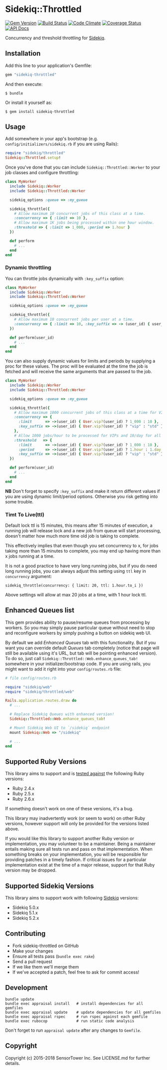 # Sidekiq::Throttled

[![Gem Version](https://badge.fury.io/rb/sidekiq-throttled.svg)](http://rubygems.org/gems/sidekiq-throttled)
[![Build Status](https://travis-ci.org/sensortower/sidekiq-throttled.svg?branch=master)](https://travis-ci.org/sensortower/sidekiq-throttled)
[![Code Climate](https://codeclimate.com/github/sensortower/sidekiq-throttled.svg?branch=master)](https://codeclimate.com/github/sensortower/sidekiq-throttled)
[![Coverage Status](https://coveralls.io/repos/github/sensortower/sidekiq-throttled/badge.svg?branch=master)](https://coveralls.io/github/sensortower/sidekiq-throttled?branch=master)
[![API Docs](http://inch-ci.org/github/sensortower/sidekiq-throttled.svg?branch=master)](http://inch-ci.org/github/sensortower/sidekiq-throttled)

Concurrency and threshold throttling for [Sidekiq][sidekiq].


## Installation

Add this line to your application's Gemfile:

``` ruby
gem "sidekiq-throttled"
```

And then execute:

    $ bundle

Or install it yourself as:

    $ gem install sidekiq-throttled


## Usage

Add somewhere in your app's bootstrap (e.g. `config/initializers/sidekiq.rb` if
you are using Rails):

``` ruby
require "sidekiq/throttled"
Sidekiq::Throttled.setup!
```

Once you've done that you can include `Sidekiq::Throttled::Worker` to your
job classes and configure throttling:

``` ruby
class MyWorker
  include Sidekiq::Worker
  include Sidekiq::Throttled::Worker

  sidekiq_options :queue => :my_queue

  sidekiq_throttle({
    # Allow maximum 10 concurrent jobs of this class at a time.
    :concurrency => { :limit => 10 },
    # Allow maximum 1K jobs being processed within one hour window.
    :threshold => { :limit => 1_000, :period => 1.hour }
  })

  def perform
    # ...
  end
end
```


### Dynamic throttling

You can throttle jobs dynamically with `:key_suffix` option:

``` ruby
class MyWorker
  include Sidekiq::Worker
  include Sidekiq::Throttled::Worker

  sidekiq_options :queue => :my_queue

  sidekiq_throttle({
    # Allow maximum 10 concurrent jobs per user at a time.
    :concurrency => { :limit => 10, :key_suffix => -> (user_id) { user_id } }
  })

  def perform(user_id)
    # ...
  end
end
```

You can also supply dynamic values for limits and periods by supplying a proc
for these values. The proc will be evaluated at the time the job is fetched
and will receive the same arguments that are passed to the job.

``` ruby
class MyWorker
  include Sidekiq::Worker
  include Sidekiq::Throttled::Worker

  sidekiq_options :queue => :my_queue

  sidekiq_throttle({
    # Allow maximum 1000 concurrent jobs of this class at a time for VIPs and 10 for all other users.
    :concurrency => {
      :limit      => ->(user_id) { User.vip?(user_id) ? 1_000 : 10 },
      :key_suffix => ->(user_id) { User.vip?(user_id) ? "vip" : "std" }
    },
    # Allow 1000 jobs/hour to be processed for VIPs and 10/day for all others
    :threshold   => {
      :limit      => ->(user_id) { User.vip?(user_id) ? 1_000 : 10 },
      :period     => ->(user_id) { User.vip?(user_id) ? 1.hour : 1.day },
      :key_suffix => ->(user_id) { User.vip?(user_id) ? "vip" : "std" }
  })

  def perform(user_id)
    # ...
  end
end
```

**NB** Don't forget to specify `:key_suffix` and make it return different values
if you are using dynamic limit/period options. Otherwise you risk getting into
some trouble.

### Timt To Live(ttl)

Default lock ttl is 15 minutes, this means after 15 minutes of execution, a running job will release lock and a new job from queue will start processing, doesn't matter how much more time old job is taking to complete.

This effectively implies that even though you set concurrency to x, for jobs taking more than 15 minutes to complete, you may end up having more than x jobs running at a time.

It is not a good practice to have very long running jobs, but if you do need long running jobs, you can always adjust this setting using `ttl` key in `concurrency` argument:

```
sidekiq_throttle(concurrency: { limit: 20, ttl: 1.hour.to_i })
```

Above settings will allow at max 20 jobs at a time, with 1 hour lock ttl.

## Enhanced Queues list

This gem provides ability to pause/resume queues from processing by workers.
So you may simply pause particular queue without need to stop and reconfigure
workers by simply pushing a button on sidekiq web UI.

By default we add *Enhanced Queues* tab with this functionality. But if you
want you can override default *Queues* tab completely (notice that page will
still be available using it's URL, but tab will be pointing enhanced version).
To do so, just call `Sidekiq::Throttled::Web.enhance_queues_tab!` somewhere
in your initializer/bootstrap code. If you are using rails, you might want to
add it right into your `config/routes.rb` file:

``` ruby
# file config/routes.rb

require "sidekiq/web"
require "sidekiq/throttled/web"

Rails.application.routes.draw do
  # ...

  # Replace Sidekiq Queues with enhanced version!
  Sidekiq::Throttled::Web.enhance_queues_tab!

  # Mount Sidekiq Web UI to `/sidekiq` endpoint
  mount Sidekiq::Web => "/sidekiq"

  # ...
end
```


## Supported Ruby Versions

This library aims to support and is [tested against][travis] the following Ruby
versions:

* Ruby 2.4.x
* Ruby 2.5.x
* Ruby 2.6.x

If something doesn't work on one of these versions, it's a bug.

This library may inadvertently work (or seem to work) on other Ruby versions,
however support will only be provided for the versions listed above.

If you would like this library to support another Ruby version or
implementation, you may volunteer to be a maintainer. Being a maintainer
entails making sure all tests run and pass on that implementation. When
something breaks on your implementation, you will be responsible for providing
patches in a timely fashion. If critical issues for a particular implementation
exist at the time of a major release, support for that Ruby version may be
dropped.


## Supported Sidekiq Versions

This library aims to support work with following [Sidekiq][sidekiq] versions:

* Sidekiq 5.0.x
* Sidekiq 5.1.x
* Sidekiq 5.2.x


## Contributing

* Fork sidekiq-throttled on GitHub
* Make your changes
* Ensure all tests pass (`bundle exec rake`)
* Send a pull request
* If we like them we'll merge them
* If we've accepted a patch, feel free to ask for commit access!


## Development

```
bundle update
bundle exec appraisal install   # install dependencies for all gemfiles
bundle exec appraisal update    # update dependencies for all gemfiles
bundle exec appraisal rspec     # run rspec against each gemfile
bundle exec rubocop             # run static code analysis
```

Don't forget to run `appraisal update` after any changes to `Gemfile`.


## Copyright

Copyright (c) 2015-2018 SensorTower Inc.
See LICENSE.md for further details.


[travis]: http://travis-ci.org/sensortower/sidekiq-throttled
[sidekiq]: https://github.com/mperham/sidekiq
